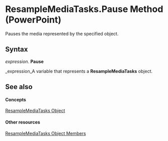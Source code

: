 
# ResampleMediaTasks.Pause Method (PowerPoint)

Pauses the media represented by the specified object.


## Syntax

 _expression_. **Pause**

 _expression_A variable that represents a  **ResampleMediaTasks** object.


## See also


#### Concepts


 [ResampleMediaTasks Object](bcfdc052-906c-4c30-8def-35a56ff20a48.md)
#### Other resources


 [ResampleMediaTasks Object Members](fdd39574-3cfe-04a9-f2a0-9b8a43b22761.md)
